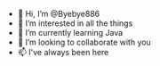 - 👋 Hi, I’m @Byebye886
- 👀 I’m interested in all the things
- 🌱 I’m currently learning Java
- 💞️ I’m looking to collaborate with you
- 📫 I've always been here

<!---
Byebye886/Byebye886 is a ✨ special ✨ repository because its `README.md` (this file) appears on your GitHub profile.
You can click the Preview link to take a look at your changes.
--->
